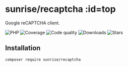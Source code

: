 # sunrise/recaptcha :id=top

Google reCAPTCHA client.

![PHP](https://img.shields.io/packagist/dependency-v/sunrise/recaptcha/php?style=social&logo=php&label=PHP)
![Coverage](https://img.shields.io/scrutinizer/coverage/g/sunrise-php/recaptcha?style=social)
![Code quality](https://img.shields.io/scrutinizer/quality/g/sunrise-php/recaptcha?style=social)
![Downloads](https://img.shields.io/packagist/dt/sunrise/recaptcha?style=social)
![Stars](https://img.shields.io/github/stars/sunrise-php/recaptcha?style=social)

## Installation

```bash
composer require sunrise/recaptcha
```
